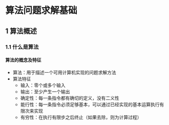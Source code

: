 <link rel="stylesheet" href="style.css">
<h1> 算法问题求解基础 </h1> 
<h2> 1 算法概述 </h2>
<h3> 1.1 什么是算法 </h3>
<h4> 算法的概念及特征 </h4>

  - 算法：用于描述一个可用计算机实现的问题求解方法
  - 算法特征
    - 输入：零个或多个输入
    - 输出：至少产生一个输出
    - 确定性：每一条指令都有确切的定义，没有二义性
    - 能行性：每一条指令必须足够基本，可以通过已经实现的基本运算执行有限次来实现
    - 有穷性：在执行有限步之后终止（如果去除，则为计算过程）